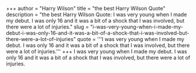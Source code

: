 +++
author = "Harry Wilson"
title = "the best Harry Wilson Quote"
description = "the best Harry Wilson Quote: I was very young when I made my debut. I was only 16 and it was a bit of a shock that I was involved, but there were a lot of injuries."
slug = "i-was-very-young-when-i-made-my-debut-i-was-only-16-and-it-was-a-bit-of-a-shock-that-i-was-involved-but-there-were-a-lot-of-injuries"
quote = '''I was very young when I made my debut. I was only 16 and it was a bit of a shock that I was involved, but there were a lot of injuries.'''
+++
I was very young when I made my debut. I was only 16 and it was a bit of a shock that I was involved, but there were a lot of injuries.
